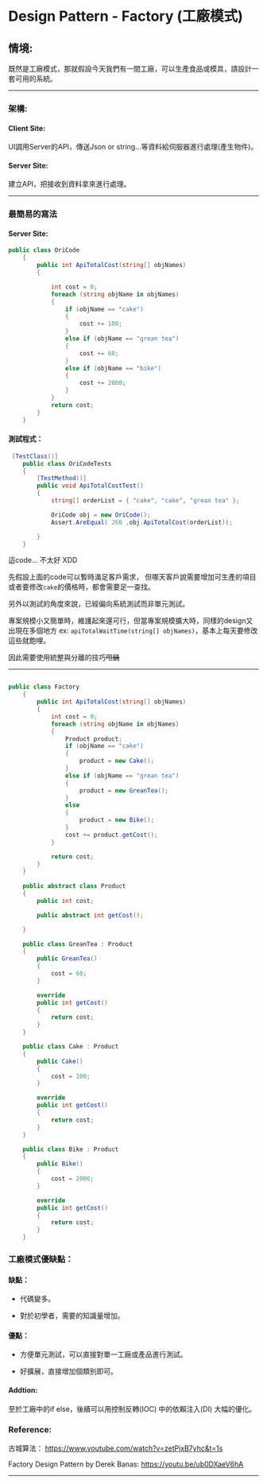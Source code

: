 
# Design Pattern - Factory (工廠模式) 

## 情境: 
既然是工廠模式，那就假設今天我們有一間工廠，可以生產食品或模具，請設計一套可用的系統。

---
### 架構:
#### Client Site: 
UI調用Server的API，傳送Json or string...等資料給伺服器進行處理(產生物件)。 

#### Server Site: 
建立API，把接收到資料拿來進行處理。

---

### 最簡易的寫法

#### Server Site:

```` c# 
public class OriCode
    {
        public int ApiTotalCost(string[] objNames)
        {

            int cost = 0;
            foreach (string objName in objNames)
            {
                if (objName == "cake")
                {
                    cost += 100;
                }
                else if (objName == "grean tea")
                {
                    cost += 60;
                }
                else if (objName == "bike")
                {
                    cost += 2000;
                }
            }
            return cost;
        }
    }
````

#### 測試程式：

```` c#
 [TestClass()]
    public class OriCodeTests
    {
        [TestMethod()]
        public void ApiTotalCostTest()
        {
            string[] orderList = { "cake", "cake", "grean tea" };

            OriCode obj = new OriCode();
            Assert.AreEqual( 260 ,obj.ApiTotalCost(orderList));

        }
    }
````

這code... 不太好 XDD

先假設上面的code可以暫時滿足客戶需求，
但哪天客戶說需要增加可生產的項目或者要修改`cake`的價格時，都會需要足一查找。


另外以測試的角度來說，已經偏向系統測試而非單元測試。


專案規模小又簡單時，維護起來還可行，但當專案規模擴大時，同樣的design又出現在多個地方 ex: `apiTotalWaitTime(string[] objNames)`，基本上每天要修改這些就飽哩。

因此需要使用統整與分離的技巧~~甩鍋~~

---

```` c#

public class Factory
    {
        public int ApiTotalCost(string[] objNames)
        {
            int cost = 0;
            foreach (string objName in objNames)
            {
                Product product;
                if (objName == "cake")
                {
                    product = new Cake();
                }
                else if (objName == "grean tea")
                {
                    product = new GreanTea();
                }
                else
                {
                    product = new Bike();
                }
                cost += product.getCost();
            }

            return cost;
        }
    }
        
    public abstract class Product
    {
        public int cost;

        public abstract int getCost();

    }

    public class GreanTea : Product
    {
        public GreanTea()
        {
            cost = 60;
        }

        override
        public int getCost()
        {
            return cost;
        }
    }

    public class Cake : Product
    {
        public Cake()
        {
            cost = 100;
        }

        override
        public int getCost()
        {
            return cost;
        }
    }

    public class Bike : Product
    {
        public Bike()
        {
            cost = 2000;
        }

        override
        public int getCost()
        {
            return cost;
        }
    }

````

### 工廠模式優缺點：
#### 缺點：
* 代碼變多。

* 對於初學者，需要的知識量增加。

#### 優點：

* 方便單元測試，可以直接對單一工廠或產品進行測試。

* 好擴展，直接增加個類別即可。

#### Addtion:
至於工廠中的if else，後續可以用控制反轉(IOC) 中的依賴注入(DI) 大幅的優化。

### Reference:
古城算法：
https://www.youtube.com/watch?v=zetPjxB7yhc&t=1s

Factory Design Pattern by Derek Banas:
https://youtu.be/ub0DXaeV6hA


---


